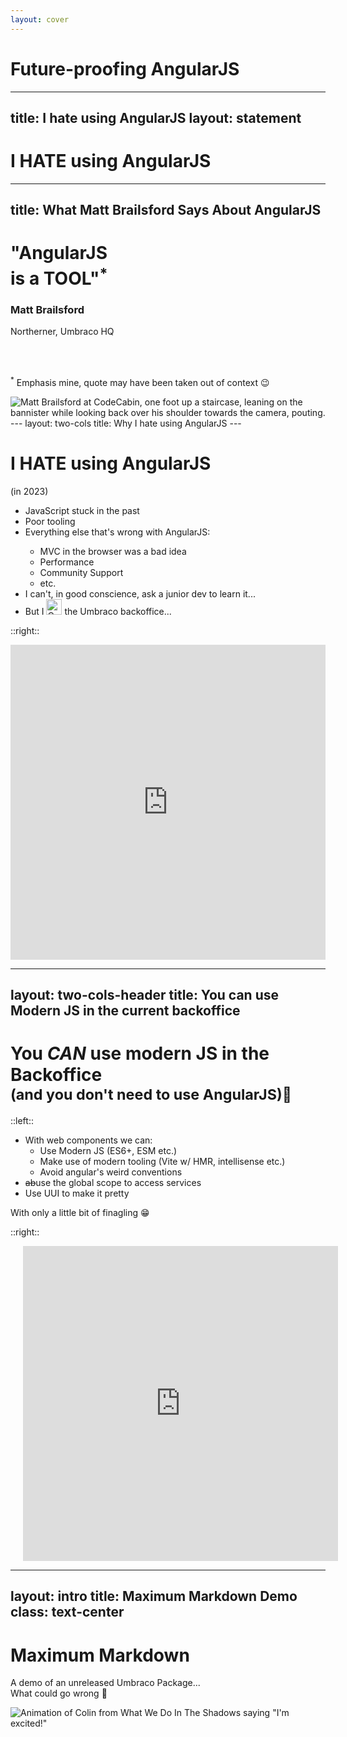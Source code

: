 ```yaml
---
layout: cover
---
```

# Future-proofing AngularJS

---
title: I hate using AngularJS
layout: statement
---

# I <span class="font-serif">**HATE**</span> using AngularJS

---
title: What Matt Brailsford Says About AngularJS
---
<div class="flex items-center">
<div class="flex-grow">
<h1><span class="font-size-15 line-height-20">"AngularJS<br><strong class="font-size-25">is a TOOL</strong>"<sup>*</sup></span></h1>

### Matt Brailsford  

Northerner, Umbraco HQ

<br/>
<br/>

<sup>*</sup> Emphasis mine, quote may have been taken out of context 😉

</div>

<img class="w-67 ml-20" src="/matt_brailsford.jpg" alt="Matt Brailsford at CodeCabin, one foot up a staircase, leaning on the bannister while looking back over his shoulder towards the camera, pouting."/>

</div>
---
layout: two-cols
title: Why I hate using AngularJS
---

# I <span class="font-serif">**HATE**</span> using AngularJS
<v-click>

(in 2023)

</v-click>
<v-clicks>

- <mdi-bicycle-penny-farthing/> JavaScript stuck in the past
- <mdi-hammer-wrench/> Poor tooling
- <mdi-angularjs/> Everything else that's wrong with AngularJS:
    - MVC in the browser was a bad idea
    - Performance
    - Community Support
    - etc.
- <mdi-school/> I can&apos;t, in good conscience, ask a junior dev to learn it...
- But I <img src="/our_heart.png" width="25" height="25" class="inline" alt="Codegarden Heart"/> the Umbraco backoffice...

</v-clicks>

::right::
<v-click>
<div style="width:100%;height:0;padding-bottom:100%;position:relative;"><iframe src="https://giphy.com/embed/w2nWAyOecQ8ItoEF1o" width="100%" height="100%" style="position:absolute" frameBorder="0" class="giphy-embed" allowFullScreen></iframe></div>
</v-click>

<!--
Poor SoC: No ESM. Everything is in the global scope.

Little/no intellisense.

Deadend framework

-->

---
layout: two-cols-header
title: You can use Modern JS in the current backoffice
---

# You <span class="font-serif">_CAN_</span> use modern JS in the Backoffice<br/><v-click><small>(and you don't need to use AngularJS)</small></v-click><v-click><small>🎉</small></v-click>

::left::

<v-clicks>

- With web components we can:
  - <mdi-language-javascript/> Use Modern JS (ES6+, ESM etc.)
  - <mdi-hammer-wrench/> Make use of modern tooling (Vite w/ HMR, intellisense etc.)
  - <mdi-file-question-outline/> Avoid angular's weird conventions
- ~~ab~~use the global scope to access services
- <mdi-umbraco/> Use UUI to make it pretty

</v-clicks>
<v-click>

With only a little bit of finagling 😁

</v-click>

::right::

<v-click>
<div style="width:100%;height:0;margin-left:20px;padding-bottom:100%;position:relative;"><iframe src="https://giphy.com/embed/QYJxw5UyDW4QrH0WqF" width="100%" height="100%" style="position:absolute" frameBorder="0" class="giphy-embed" allowFullScreen></iframe></div>
</v-click>

---
layout: intro
title: Maximum Markdown Demo
class: text-center
---

<h1 class="font-serif">
    <strong>Maximum</strong> Markdown
</h1>

A demo of an unreleased Umbraco Package...  
What could go wrong 🤷

<v-click>
<img src="/excited.webp" class="mx-auto" alt="Animation of Colin from What We Do In The Shadows saying &quot;I'm excited!&quot;">
</v-click>